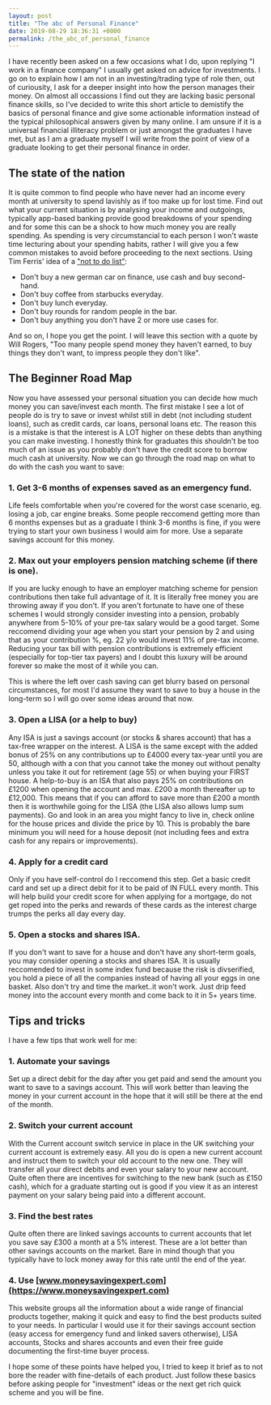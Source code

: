 ```yaml
---
layout: post
title: "The abc of Personal Finance"
date: 2019-08-29 18:36:31 +0000
permalink: /the_abc_of_personal_finance
---
```


I have recently been asked on a few occasions what I do, upon replying "I work in a finance company" I usually get asked on advice for investments. I go on to explain how I am not in an investing/trading type of role then, out of curiousity, I ask for a deeper insight into how the person manages their money. On almost all occassions I find out they are lacking basic personal finance skills, so I've decided to write this short article to demistify the basics of personal finance and give some actionable information instead of the typical philosophical answers given by many online. I am unsure if it is a universal financial illiteracy problem or just amongst the graduates I have met, but as I am a graduate myself I will write from the point of view of a graduate looking to get their personal finance in order.

## The state of the nation

It is quite common to find people who have never had an income every month at university to spend lavishly as if too make up for lost time. Find out what your current situation is by analysing your income and outgoings, typically app-based banking provide good breakdowns of your spending and for some this can be a shock to how much money you are really spending. As spending is very circumstancial to each person I won't waste time lecturing about your spending habits, rather I will give you a few common mistakes to avoid before proceeding to the next sections. Using Tim Ferris' idea of a ["not to do list"](https://tim.blog/2007/08/16/the-not-to-do-list-9-habits-to-stop-now/):

- Don't buy a new german car on finance, use cash and buy second-hand.
- Don't buy coffee from starbucks everyday.
- Don't buy lunch everyday.
- Don't buy rounds for random people in the bar.
- Don't buy anything you don't have 2 or more use cases for.

And so on, I hope you get the point. I will leave this section with a quote by Will Rogers, "Too many people spend money they haven't earned, to buy things they don't want, to impress people they don't like".

## The Beginner Road Map

Now you have assessed your personal situation you can decide how much money you can save/invest each month. The first mistake I see a lot of people do is try to save or invest whilst still in debt (not including student loans), such as credit cards, car loans, personal loans etc. The reason this is a mistake is that the interest is A LOT higher on these debts than anything you can make investing. I honestly think for graduates this shouldn't be too much of an issue as you probably don't have the credit score to borrow much cash at university. Now we can go through the road map on what to do with the cash you want to save:

### 1. Get 3-6 months of expenses saved as an emergency fund.

Life feels comfortable when you're covered for the worst case scenario, eg. losing a job, car engine breaks. Some people reccomend getting more than 6 months expenses but as a graduate I think 3-6 months is fine, if you were trying to start your own business I would aim for more. Use a separate savings account for this money.

### 2. Max out your employers pension matching scheme (if there is one).

If you are lucky enough to have an employer matching scheme for pension contributions then take full advantage of it. It is literally free money you are throwing away if you don't. If you aren't fortunate to have one of these schemes I would strongly consider investing into a pension, probably anywhere from 5-10% of your pre-tax salary would be a good target. Some reccomend dividing your age when you start your pension by 2 and using that as your contribution %, eg. 22 y/o would invest 11% of pre-tax income. Reducing your tax bill with pension contributions is extremely efficient (especially for top-tier tax payers) and I doubt this luxury will be around forever so make the most of it while you can.

This is where the left over cash saving can get blurry based on personal circumstances, for most I'd assume they want to save to buy a house in the long-term so I will go over some ideas around that now.

### 3. Open a LISA (or a help to buy)

Any ISA is just a savings account (or stocks & shares account) that has a tax-free wrapper on the interest. A LISA is the same except with the added bonus of 25% on any contributions up to £4000 every tax-year until you are 50, although with a con that you cannot take the money out without penalty unless you take it out for retirement (age 55) or when buying your FIRST house. A help-to-buy is an ISA that also pays 25% on contributions on £1200 when opening the account and max. £200 a month thereafter up to £12,000. This means that if you can afford to save more than £200 a month then it is worthwhile going for the LISA (the LISA also allows lump sum payments). Go and look in an area you might fancy to live in, check online for the house prices and divide the price by 10. This is probably the bare minimum you will need for a house deposit (not including fees and extra cash for any repairs or improvements).

### 4. Apply for a credit card

Only if you have self-control do I reccomend this step. Get a basic credit card and set up a direct debit for it to be paid of IN FULL every month. This will help build your credit score for when applying for a mortgage, do not get roped into the perks and rewards of these cards as the interest charge trumps the perks all day every day.

### 5. Open a stocks and shares ISA.

If you don't want to save for a house and don't have any short-term goals, you may consider opening a stocks and shares ISA. It is usually reccomended to invest in some index fund because the risk is divserified, you hold a piece of all the companies instead of having all your eggs in one basket. Also don't try and time the market..it won't work. Just drip feed money into the account every month and come back to it in 5+ years time.

## Tips and tricks

I have a few tips that work well for me:

### 1. Automate your savings

Set up a direct debit for the day after you get paid and send the amount you want to save to a savings account. This will work better than leaving the money in your current account in the hope that it will still be there at the end of the month.

### 2. Switch your current account

With the Current account switch service in place in the UK switching your current account is extremely easy. All you do is open a new current account and instruct them to switch your old account to the new one. They will transfer all your direct debits and even your salary to your new account. Quite often there are incentives for switching to the new bank (such as £150 cash), which for a graduate starting out is good if you view it as an interest payment on your salary being paid into a different account. 

### 3. Find the best rates

Quite often there are linked savings accounts to current accounts that let you save say £300 a month at a 5% interest. These are a lot better than other savings accounts on the market. Bare in mind though that you typically have to lock money away for this rate until the end of the year.

### 4. Use [www.moneysavingexpert.com](https://www.moneysavingexpert.com)

This website groups all the information about a wide range of financial products together, making it quick and easy to find the best products suited to your needs. In particular I would use it for their savings account section (easy access for emergency fund and linked savers otherwise), LISA accounts, Stocks and shares accounts and even their free guide documenting the first-time buyer process.

I hope some of these points have helped you, I tried to keep it brief as to not bore the reader with fine-details of each product. Just follow these basics before asking people for "investment" ideas or the next get rich quick scheme and you will be fine.





